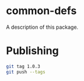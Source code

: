 # common-defs

A description of this package.

# Publishing

```bash
git tag 1.0.3
git push --tags
```
